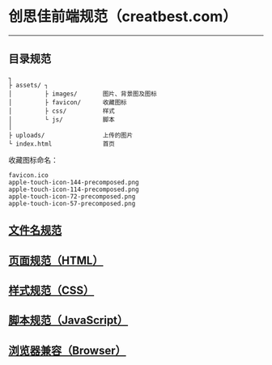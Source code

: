 # 创思佳前端规范（creatbest.com）
---

## 目录规范 

    ┐
    ├ assets/ ┐
    │         ├ images/       图片、背景图及图标
    │         ├ favicon/      收藏图标
    │         ├ css/          样式
    │         └ js/           脚本
    │
    ├ uploads/                上传的图片
    └ index.html              首页

收藏图标命名：

    favicon.ico  
    apple-touch-icon-144-precomposed.png  
    apple-touch-icon-114-precomposed.png  
    apple-touch-icon-72-precomposed.png  
    apple-touch-icon-57-precomposed.png  


## [文件名规范](https://github.com/mittya/CreatBest-web/blob/master/docs/NAME.md)

## [页面规范（HTML）](https://github.com/mittya/CreatBest-web/blob/master/docs/HTML.md)

## [样式规范（CSS）](https://github.com/mittya/CreatBest-web/blob/master/docs/STYLESHEET.md)

## [脚本规范（JavaScript）](https://github.com/mittya/CreatBest-web/blob/master/docs/JAVASCRIPT.md)

## [浏览器兼容（Browser）]()
